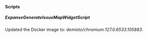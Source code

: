 
#### Scripts

##### ExpanseGenerateIssueMapWidgetScript
Updated the Docker image to: *demisto/chromium:127.0.6533.105883*.
